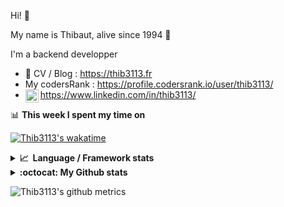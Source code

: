 Hi! 👋

My name is Thibaut, alive since 1994 🍷

I'm a backend developper

-   📝 CV / Blog : https://thib3113.fr
-   My codersRank : https://profile.codersrank.io/user/thib3113/
-   <a href="https://www.linkedin.com/in/thib3113/"><img align="left" alt="Thib3113's Linkedin" width="21px" src="https://img.icons8.com/color/48/linkedin.png" /></a> https://www.linkedin.com/in/thib3113/

📊 **This week I spent my time on**

[![Thib3113's wakatime](https://github-readme-stats.vercel.app/api/wakatime?username=thib3113&layout=default&theme=dracula&langs_count=6&hide_title=true&hide_border=true)](https://wakatime.com/@thib3113)

<details>
  <summary><b>📈&nbsp;&nbsp;Language&nbsp;/&nbsp;Framework stats</b></summary>
  <br/>  
  <a href='https://profile.codersrank.io/user/thib3113/'>
  <img src='http://cr-skills-chart-widget.azurewebsites.net/api/api?username=thib3113&padding=30&skills=php,batchfile,javascript,less,mysql,reactjs,scss,shell,typescript,vue'>
  </a>
</details>

<details>
  <summary><b>:octocat: My Github stats</b></summary>
  <br/>  
  
  <img src="https://github-readme-stats.vercel.app/api?username=thib3113&theme=dracula&show_icons=true&" alt="Thib3113's GitHub stats" />

<!--START_SECTION:activity-->

1. 🔒 Closed issue [#638](https://github.com/thib3113/unifi-client/issues/638) in [thib3113/unifi-client](https://github.com/thib3113/unifi-client)
2. 🎉 Merged PR [#639](https://github.com/thib3113/unifi-client/pull/639) in [thib3113/unifi-client](https://github.com/thib3113/unifi-client)
3. 🚀 Published release [crowdsec-client/v0.1.1](https://github.com/thib3113/node-crowdsec/releases/tag/crowdsec-client/v0.1.1) in [thib3113/node-crowdsec](https://github.com/thib3113/node-crowdsec)
4. 🚀 Published release [crowdsec-client-scenarios/v0.0.6](https://github.com/thib3113/node-crowdsec/releases/tag/crowdsec-client-scenarios/v0.0.6) in [thib3113/node-crowdsec](https://github.com/thib3113/node-crowdsec)
5. 🚀 Published release [crowdsec-client-scenarios/v0.0.5](https://github.com/thib3113/node-crowdsec/releases/tag/crowdsec-client-scenarios/v0.0.5) in [thib3113/node-crowdsec](https://github.com/thib3113/node-crowdsec)
 <!--END_SECTION:activity-->

</details>

![Thib3113's github metrics](https://gist.githubusercontent.com/thib3113/83a96e16f8bca103f1b0e376186c66ec/raw/github-metrics.svg)
